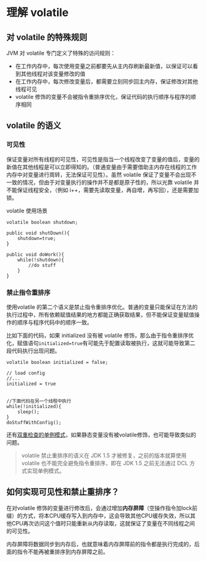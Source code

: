 # 理解 volatile

## 对 volatile 的特殊规则

JVM 对 volatile 专门定义了特殊的访问规则：

* 在工作内存中，每次使用变量之前都要先从主内存刷新最新值，以保证可以看到其他线程对该变量修改的值
* 在工作内存中，每次修改变量后，都需要立刻同步回主内存，保证修改对其他线程可见
* volatile 修饰的变量不会被指令重排序优化，保证代码的执行顺序与程序的顺序相同

## volatile 的语义

### 可见性

保证变量对所有线程的可见性，可见性是指当一个线程改变了变量的值后，变量的新值在其他线程是可以立即得知的。（普通变量由于需要借助主内存在线程的工作内存中对变量进行周转，无法保证可见性）。虽然 volatile 保证了变量不会出现不一致的情况，但由于对变量执行的操作并不是都是原子性的，所以光靠 volatile 并不能保证线程安全，（例如 i++，需要先读取变量，再自增，再写回），还是需要加锁。

volatile 使用场景

```text
volatile boolean shutdown;

public void shutDown(){
    shutdown=true;
}

public void doWork(){
    while(!shutdown){
        //do stuff
    }
}
```

### 禁止指令重排序

使用volatile 的第二个语义是禁止指令重排序优化。普通的变量只能保证在方法的执行过程中，所有依赖赋值结果的地方都能正确获取结果，但不能保证变量赋值操作的顺序与程序代码中的顺序一致。

比如下面的代码，如果 initialized 没有被 volatile 修饰，那么由于指令重排序优化，赋值语句`initialized=true`有可能先于配置读取被执行，这就可能导致第二段代码执行出现问题。

```text
volatile boolean initialized = false;

// load config
//...
initialized = true


//下面代码在另一个线程中执行
while(!initialized){
    sleep();
}
doStuffWithConfig();
```

还有[双重检查的单例模式](../../software_engineering/design_pattern/dan-li-mo-shi.md#lan-han-mo-shi-shuang-zhong-null-jian-cha)，如果静态变量没有被volatile修饰，也可能导致类似的问题。

> volatile 禁止重排序的语义在 JDK 1.5 才被修复，之前的版本就算使用 volatile 也不能完全避免指令重排序，即在 JDK 1.5 之前无法通过 DCL 方式实现单例模式。

## 如何实现可见性和禁止重排序？

在对volatile 修饰的变量进行修改后，会通过增加**内存屏障**（空操作指令加lock前缀）的方式，将本CPU缓存写入到内存中，这会导致其他CPU缓存失效，所以其他CPU再次访问这个值时只能重新从内存读取，这就保证了变量在不同线程之间的可见性。

内存屏障将数据同步到内存后，也就意味着内存屏障前的指令都是执行完成的，后面的指令不能再被重排序到内存屏障之前。

